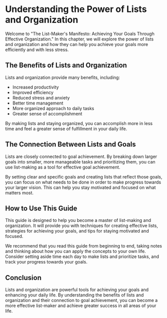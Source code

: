 Understanding the Power of Lists and Organization
==========================================================================

Welcome to "The List-Maker's Manifesto: Achieving Your Goals Through Effective Organization." In this chapter, we will explore the power of lists and organization and how they can help you achieve your goals more efficiently and with less stress.

The Benefits of Lists and Organization
--------------------------------------

Lists and organization provide many benefits, including:

* Increased productivity
* Improved efficiency
* Reduced stress and anxiety
* Better time management
* More organized approach to daily tasks
* Greater sense of accomplishment

By making lists and staying organized, you can accomplish more in less time and feel a greater sense of fulfillment in your daily life.

The Connection Between Lists and Goals
--------------------------------------

Lists are closely connected to goal achievement. By breaking down larger goals into smaller, more manageable tasks and prioritizing them, you can use list-making as a tool for effective goal achievement.

By setting clear and specific goals and creating lists that reflect those goals, you can focus on what needs to be done in order to make progress towards your larger vision. This can help you stay motivated and focused on what matters most.

How to Use This Guide
---------------------

This guide is designed to help you become a master of list-making and organization. It will provide you with techniques for creating effective lists, strategies for achieving your goals, and tips for staying motivated and focused.

We recommend that you read this guide from beginning to end, taking notes and thinking about how you can apply the concepts to your own life. Consider setting aside time each day to make lists and prioritize tasks, and track your progress towards your goals.

Conclusion
----------

Lists and organization are powerful tools for achieving your goals and enhancing your daily life. By understanding the benefits of lists and organization and their connection to goal achievement, you can become a more effective list-maker and achieve greater success in all areas of your life.
